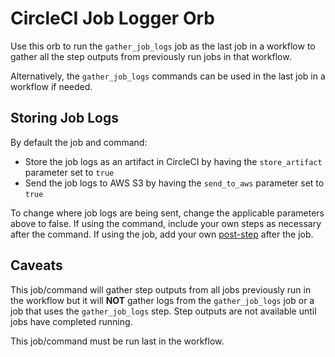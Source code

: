 # CircleCI Job Logger Orb

Use this orb to run the `gather_job_logs` job as the last job in a workflow to gather all the step outputs from previously run jobs in that workflow.

Alternatively, the `gather_job_logs` commands can be used in the last job in a workflow if needed.

## Storing Job Logs

By default the job and command:
- Store the job logs as an artifact in CircleCI by having the `store_artifact` parameter set to `true`
- Send the job logs to AWS S3 by having the `send_to_aws` parameter set to `true`

To change where job logs are being sent, change the applicable parameters above to false. If using the command, include your own steps as necessary after the command. If using the job, add your own [post-step](https://circleci.com/docs/configuration-reference/#pre-steps-and-post-steps) after the job.

## Caveats

This job/command will gather step outputs from all jobs previously run in the workflow but it will **NOT** gather logs from the `gather_job_logs` job or a job that uses the `gather_job_logs` step. Step outputs are not available until jobs have completed running.

This job/command must be run last in the workflow.
